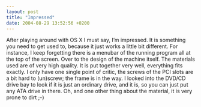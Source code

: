 ```yaml
---
layout: post
title: "Impressed"
date: 2004-08-29 13:52:56 +0200
---
```

<p>After playing around with <span class="caps">OS X I</span> must say, I&#8217;m impressed. It is something you need to get used to, because it just works a little bit different. For instance, I keep forgetting there is a menubar of the running program all at the top of the screen. Over to the design of the machine itself. The materials used are of very high quality. It is put together very well, everything fits exactly. I only have one single point of critic, the screws of the <span class="caps">PCI</span> slots are a bit hard to (un)screw; the frame is in the way. I looked into the <span class="caps">DVD</span>/CD drive bay to look if it is just an ordinary drive, and it is, so you can just put any <span class="caps">ATA</span> drive in there. Oh, and one other thing about the material, it is very prone to dirt ;-)</p>